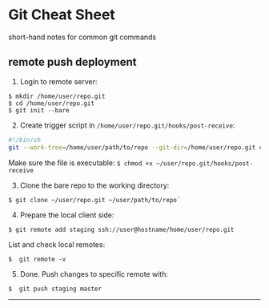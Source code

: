 # Git Cheat Sheet
short-hand notes for common git commands



## remote push deployment

1. Login to remote server:

```shell
$ mkdir /home/user/repo.git
$ cd /home/user/repo.git
$ git init --bare
```

2. Create trigger script in `/home/user/repo.git/hooks/post-receive`:

```bash
#!/bin/sh
git --work-tree=/home/user/path/to/repo --git-dir=/home/user/repo.git checkout -f
```

Make sure the file is executable:
`$ chmod +x ~/user/repo.git/hooks/post-receive`

3. Clone the bare repo to the working directory:

```shell
$ git clone ~/user/repo.git ~/user/path/to/repo`
```

4. Prepare the local client side:

```shell
$ git remote add staging ssh://user@hostname/home/user/repo.git
```

List and check local remotes:

```shell
$  git remote -v
```

5. Done. Push changes to specific remote with:

```shell
$  git push staging master
```

***